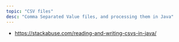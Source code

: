 ```yaml
---
topic: "CSV files"
desc: "Comma Separated Value files, and processing them in Java"
---
```


* <https://stackabuse.com/reading-and-writing-csvs-in-java/>
